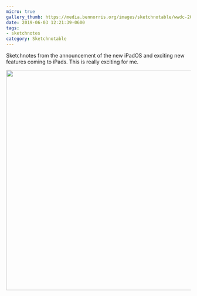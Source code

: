```yaml
---
micro: true
gallery_thumb: https://media.bennorris.org/images/sketchnotable/wwdc-2019/wwdc-2019-ipad.jpg
date: 2019-06-03 12:21:39-0600
tags:
- sketchnotes
category: Sketchnotable
---
```


Sketchnotes from the announcement of the new iPadOS and exciting new features coming to iPads. This is really exciting for me.

<img src="https://media.bennorris.org/images/sketchnotable/wwdc-2019/wwdc-2019-ipad.jpg" width="600" height="600" alt="" />